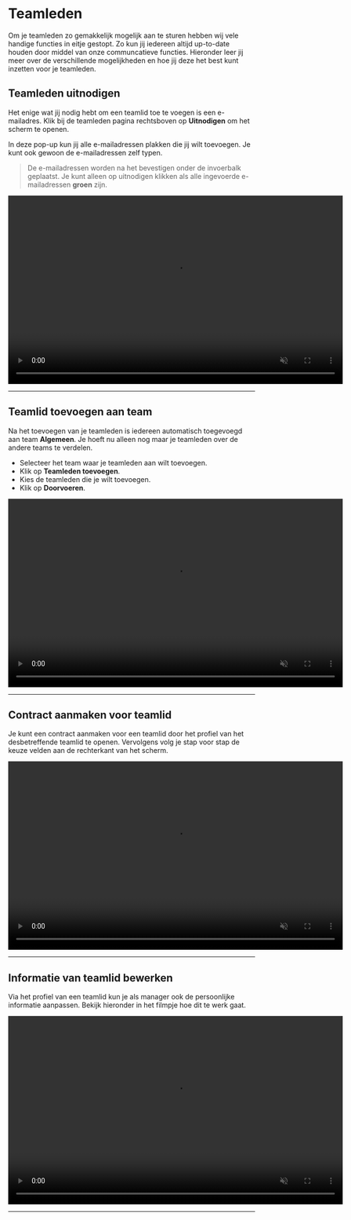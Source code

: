 # Teamleden

Om je teamleden zo gemakkelijk mogelijk aan te sturen hebben wij vele handige functies in eitje gestopt. Zo kun jij iedereen altijd up-to-date houden door middel van onze communcatieve functies. Hieronder leer jij meer over de verschillende mogelijkheden en hoe jij deze het best kunt inzetten voor je teamleden.

## Teamleden uitnodigen

Het enige wat jij nodig hebt om een teamlid toe te voegen is een e-mailadres. Klik bij de teamleden pagina rechtsboven op **Uitnodigen** om het scherm te openen.

In deze pop-up kun jij alle e-mailadressen plakken die jij wilt toevoegen. Je kunt ook gewoon de e-mailadressen zelf typen. 

> De e-mailadressen worden na het bevestigen onder de invoerbalk geplaatst. Je kunt alleen op uitnodigen klikken als alle ingevoerde e-mailadressen **groen** zijn.

<video controls
       muted 
       src="/assets/teamledenToevoegen.mov"
       width="683"
       height="384">
</video>

---

## Teamlid toevoegen aan team

Na het toevoegen van je teamleden is iedereen automatisch toegevoegd aan team **Algemeen**. Je hoeft nu alleen nog maar je teamleden over de andere teams te verdelen. 
* Selecteer het team waar je teamleden aan wilt toevoegen.
* Klik op **Teamleden toevoegen**. 
* Kies de teamleden die je wilt toevoegen.
* Klik op **Doorvoeren**.

<video controls
       muted 
       src="/assets/toevoegenTeams.mov"
       width="683"
       height="384">
</video>

---


## Contract aanmaken voor teamlid

Je kunt een contract aanmaken voor een teamlid door het profiel van het desbetreffende teamlid te openen. Vervolgens volg je stap voor stap de keuze velden aan de rechterkant van het scherm.

<video controls
       muted 
       src="/assets/contractAanmaken.mov"
       width="683"
       height="384">
</video>


---

## Informatie van teamlid bewerken

Via het profiel van een teamlid kun je als manager ook de persoonlijke informatie aanpassen. Bekijk hieronder in het filmpje hoe dit te werk gaat.

<video controls
       muted 
       src="/assets/teamlidInformatieBewerken.mov"
       width="683"
       height="384">
</video>


---
